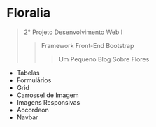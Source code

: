# Floralia
> 2° Projeto Desenvolvimento Web I
> > Framework Front-End Bootstrap
> > > Um Pequeno Blog Sobre Flores
- Tabelas
- Formulários
- Grid
- Carrossel de Imagem
- Imagens Responsivas
- Accordeon
- Navbar
